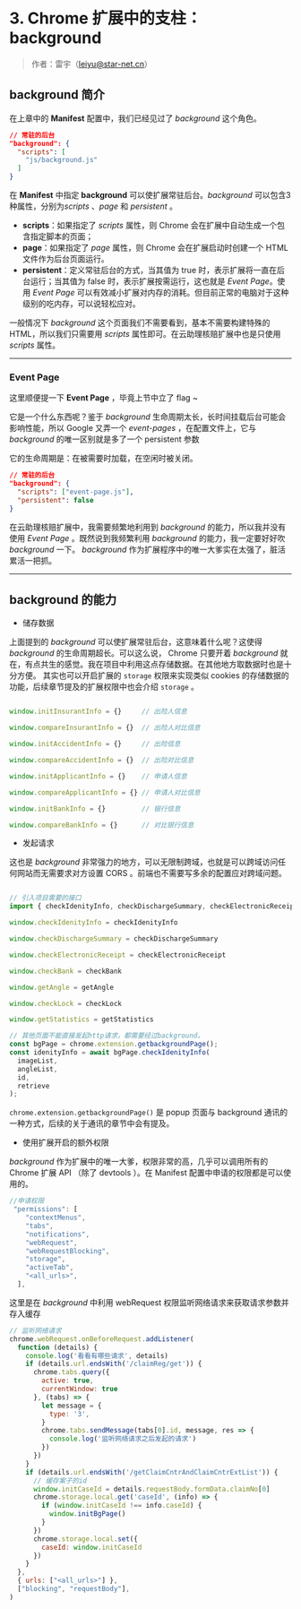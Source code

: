 # 3. Chrome 扩展中的支柱：background

>作者：雷宇（leiyu@star-net.cn）

## background 简介

在上章中的 **Manifest** 配置中，我们已经见过了 *background* 这个角色。

``` json
// 常驻的后台
"background": {
  "scripts": [
    "js/background.js"
  ]
}
```
在 **Manifest** 中指定 **background** 可以使扩展常驻后台。*background* 可以包含3种属性，分别为*scripts* 、*page* 和 *persistent* 。
* **scripts**：如果指定了 *scripts* 属性，则 Chrome 会在扩展中自动生成一个包含指定脚本的页面；
* **page**：如果指定了 *page* 属性，则 Chrome 会在扩展启动时创建一个 HTML 文件作为后台页面运行。
* **persistent**：定义常驻后台的方式，当其值为 true 时，表示扩展将一直在后台运行；当其值为 false 时，表示扩展按需运行，这也就是 *Event Page*。使用 *Event Page* 可以有效减小扩展对内存的消耗。但目前正常的电脑对于这种级别的吃内存，可以说轻松应对。


一般情况下 *background* 这个页面我们不需要看到，基本不需要构建特殊的HTML，所以我们只需要用 *scripts* 属性即可。在云助理核赔扩展中也是只使用   *scripts* 属性。

------------------------------------------------------------
### Event Page

这里顺便提一下 **Event Page** ，毕竟上节中立了 flag ~

它是一个什么东西呢？鉴于 *background* 生命周期太长，长时间挂载后台可能会影响性能，所以 Google 又弄一个 *event-pages* ，在配置文件上，它与 *background* 的唯一区别就是多了一个 persistent 参数

它的生命周期是：在被需要时加载，在空闲时被关闭。

``` json
// 常驻的后台
"background": {
  "scripts": ["event-page.js"],
  "persistent": false
}
```

在云助理核赔扩展中，我需要频繁地利用到 *background* 的能力，所以我并没有使用 *Event Page* 。既然说到我频繁利用 *background* 的能力，我一定要好好吹 *background* 一下。 *background* 作为扩展程序中的唯一大爹实在太强了，脏活累活一把抓。

----------------------------
## background 的能力

* 储存数据

上面提到的 *background* 可以使扩展常驻后台，这意味着什么呢？这使得 *background* 的生命周期超长。可以这么说， Chrome 只要开着 *background* 就在，有点共生的感觉。我在项目中利用这点存储数据。在其他地方取数据时也是十分方便。
其实也可以开启扩展的 `storage` 权限来实现类似 cookies 的存储数据的功能，后续章节提及的扩展权限中也会介绍 `storage` 。

``` js

window.initInsurantInfo = {}     // 出险人信息

window.compareInsurantInfo = {}  // 出险人对比信息

window.initAccidentInfo = {}     // 出险信息

window.compareAccidentInfo = {}  // 出险对比信息

window.initApplicantInfo = {}    // 申请人信息

window.compareApplicantInfo = {} // 申请人对比信息

window.initBankInfo = {}         // 银行信息

window.compareBankInfo = {}      // 对比银行信息

```

* 发起请求

这也是 *background* 非常强力的地方，可以无限制跨域，也就是可以跨域访问任何网站而无需要求对方设置 CORS 。前端也不需要写多余的配置应对跨域问题。

``` js

// 引入项目需要的接口
import { checkIdenityInfo, checkDischargeSummary, checkElectronicReceipt, checkBank, getAngle, checkLock, getStatistics } from "./api";

window.checkIdenityInfo = checkIdenityInfo

window.checkDischargeSummary = checkDischargeSummary

window.checkElectronicReceipt = checkElectronicReceipt

window.checkBank = checkBank

window.getAngle = getAngle

window.checkLock = checkLock

window.getStatistics = getStatistics
```

``` js
// 其他页面不能直接发起http请求，都需要经过background。
const bgPage = chrome.extension.getbackgroundPage();
const idenityInfo = await bgPage.checkIdenityInfo(
  imageList,
  angleList,
  id,
  retrieve
);
```

 `chrome.extension.getbackgroundPage()` 是 popup 页面与 background 通讯的一种方式，后续的关于通讯的章节中会有提及。


* 使用扩展开启的额外权限

*background* 作为扩展中的唯一大爹，权限非常的高，几乎可以调用所有的 Chrome 扩展 API （除了 devtools ）。在 Manifest 配置中申请的权限都是可以使用的。

``` js
//申请权限
 "permissions": [
    "contextMenus",
    "tabs",
    "notifications",
    "webRequest",
    "webRequestBlocking",
    "storage",
    "activeTab",
    "<all_urls>",
  ],
```

这里是在 *background* 中利用 webRequest 权限监听网络请求来获取请求参数并存入缓存
``` js
// 监听网络请求
chrome.webRequest.onBeforeRequest.addListener(
  function (details) {
    console.log('看看有哪些请求', details)
    if (details.url.endsWith('/claimReg/get')) {
      chrome.tabs.query({
        active: true,
        currentWindow: true
      }, (tabs) => {
        let message = {
          type: '3',
        }
        chrome.tabs.sendMessage(tabs[0].id, message, res => {
          console.log('监听网络请求之后发起的请求')
        })
      })
    }
    if (details.url.endsWith('/getClaimCntrAndClaimCntrExtList')) {
      // 缓存案子的id
      window.initCaseId = details.requestBody.formData.claimNo[0]
      chrome.storage.local.get('caseId', (info) => {
        if (window.initCaseId !== info.caseId) {
          window.initBgPage()
        }
      })
      chrome.storage.local.set({
        caseId: window.initCaseId
      })
    }
  },
  { urls: ["<all_urls>"] },
  ["blocking", "requestBody"],
)

```
